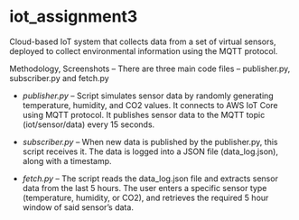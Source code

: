 # iot_assignment3
Cloud-based IoT system that collects data from a set of virtual sensors, deployed to collect environmental information using the MQTT protocol.

Methodology, Screenshots
– There are three main code files – publisher.py, subscriber.py and fetch.py

- *publisher.py* – Script simulates sensor data by randomly generating temperature, humidity, and CO2 values. It connects to AWS IoT Core using MQTT protocol. It publishes sensor data to the MQTT topic (iot/sensor/data) every 15 seconds.

- *subscriber.py*  – When new data is published by the publisher.py, this script receives it. The data is logged into a JSON file (data_log.json), along with a timestamp.

- *fetch.py* – The script reads the data_log.json file and extracts sensor data from the last 5 hours. The user enters a specific sensor type (temperature, humidity, or CO2), and retrieves the required 5 hour window of said sensor’s data.



